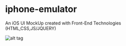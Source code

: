 # iphone-emulator
An iOS UI MockUp created with Front-End Technologies (HTML,CSS,JS/JQUERY)


![alt tag](http://kenOS-iphone-emulator-by-kenny-batista.png)
